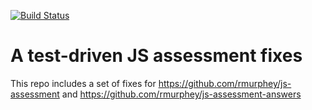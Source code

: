 [![Build Status](https://travis-ci.org/rmurphey/js-assessment.svg?branch=master)](https://travis-ci.org/rmurphey/js-assessment)

# A test-driven JS assessment fixes

This repo includes a set of fixes for
https://github.com/rmurphey/js-assessment
and https://github.com/rmurphey/js-assessment-answers


